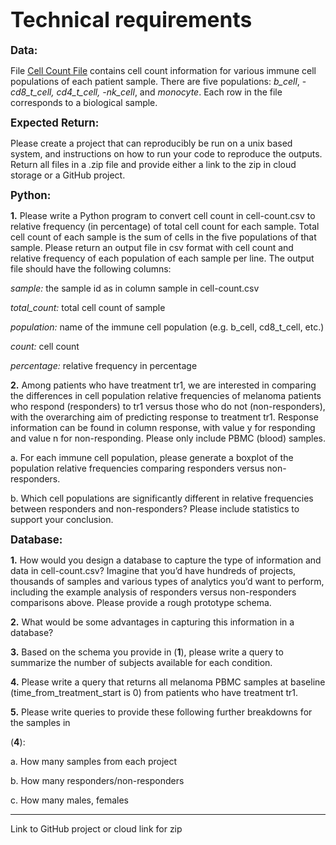 # **<big>Technical requirements</big>**

**<big>Data:</big>**

File [Cell Count File](./Instcell-count.csv) contains cell count information for various immune cell populations of each patient sample. There are five populations: _*b_cell*_, -*cd8_t_cell*_, _*cd4_t_cell*_, -*nk_cell*_, and _*monocyte*_. Each row in the file corresponds to a biological sample.

**<big>Expected Return:</big>**

Please create a project that can reproducibly be run on a unix based system, and instructions on how to run your code to reproduce the outputs. Return all files in a .zip file and provide either a link to the zip in cloud storage or a GitHub project.

**<big>Python:</big>**

**1.** Please write a Python program to convert cell count in cell-count.csv to relative frequency (in percentage) of total cell count for each sample. Total cell count of each sample is the sum of cells in the five populations of that sample. Please return an output file in csv format with cell count and relative frequency of each population of each sample per line. The output file should have the following columns:

_*sample:*_ the sample id as in column sample in cell-count.csv

_*total_count:*_ total cell count of sample

_*population:*_ name of the immune cell population (e.g. b_cell, cd8_t_cell, etc.)

_*count:*_ cell count

_*percentage:*_ relative frequency in percentage

**2.** Among patients who have treatment tr1, we are interested in comparing the differences in cell population relative frequencies of melanoma patients who respond (responders) to tr1 versus those who do not (non-responders), with the overarching aim of predicting response to treatment tr1. Response information can be found in column response, with value y for responding and value n for non-responding. Please only include PBMC (blood) samples.

a. For each immune cell population, please generate a boxplot of the population relative frequencies comparing responders versus non-responders.

b. Which cell populations are significantly different in relative frequencies between responders and non-responders? Please include statistics to support your conclusion.

**<big>Database:</big>**

**1.** How would you design a database to capture the type of information and data in cell-count.csv? Imagine that you’d have hundreds of projects, thousands of samples and various types of analytics you’d want to perform, including the example analysis of responders versus non-responders comparisons above. Please provide a rough prototype schema.

**2.** What would be some advantages in capturing this information in a database?

**3.** Based on the schema you provide in (**1**), please write a query to summarize the number of subjects available for each condition.

**4.** Please write a query that returns all melanoma PBMC samples at baseline (time_from_treatment_start is 0) from patients who have treatment tr1.

**5.** Please write queries to provide these following further breakdowns for the samples in

(**4**):

a. How many samples from each project

b. How many responders/non-responders

c. How many males, females

-------------------
Link to GitHub project or cloud link for zip
